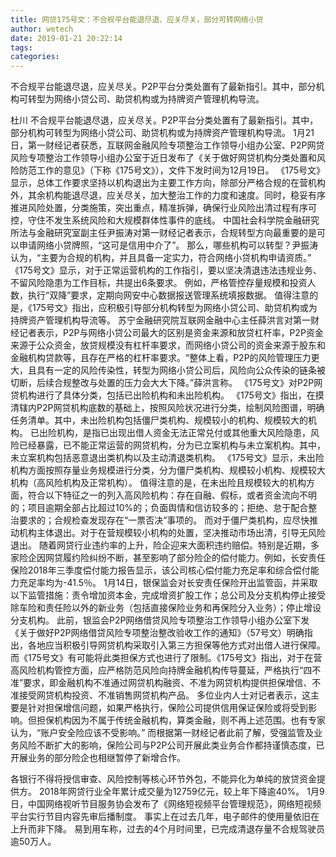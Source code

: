 ```yaml
---
title: 网贷175号文：不合规平台能退尽退、应关尽关，部分可转网络小贷
author: wetech
date: 2019-01-21 20:22:14
tags: 
categories: 
---
```

不合规平台能退尽退，应关尽关。P2P平台分类处置有了最新指引。其中，部分机构可转型为网络小贷公司、助贷机构或为持牌资产管理机构导流。
<!-- more -->
杜川
不合规平台能退尽退，应关尽关。P2P平台分类处置有了最新指引。其中，部分机构可转型为网络小贷公司、助贷机构或为持牌资产管理机构导流。
1月21日，第一财经记者获悉，互联网金融风险专项整治工作领导小组办公室、P2P网贷风险专项整治工作领导小组办公室于近日发布了《关于做好网贷机构分类处置和风险防范工作的意见》（下称《175号文》），文件下发时间为12月19日。
《175号文》显示，总体工作要求坚持以机构退出为主要工作方向，除部分严格合规的在营机构外，其余机构能退尽退，应关尽关，加大整治工作的力度和速度。同时，稳妥有序推进风险处置，分类施策，突出重点，精准拆弹，确保行业风险出清过程有序可控，守住不发生系统风险和大规模群体性事件的底线。
中国社会科学院金融研究所法与金融研究室副主任尹振涛对第一财经记者表示，合规转型方向最重要的是可以申请网络小贷牌照，“这可是信用中介了”。
那么，哪些机构可以转型？尹振涛认为，“主要为合规的机构，并且具备一定实力，符合网络小贷机构申请资质。”
《175号文》显示，对于正常运营机构的工作指引，要以坚决清退违法违规业务、不留风险隐患为工作目标，共提出6条要求。
例如，严格管控存量规模和投资人数，执行“双降”要求，定期向网安中心数据报送管理系统填报数据。
值得注意的是，《175号文》指出，应积极引导部分机构转型为网络小贷公司、助贷机构或为持牌资产管理机构导流等。
苏宁金融研究院互联网金融中心主任薛洪言对第一财经记者表示，P2P与网络小贷公司最大的区别是资金来源和放贷杠杆率，P2P资金来源于公众资金，放贷规模没有杠杆率要求，而网络小贷公司的资金来源于股东和金融机构贷款等，且存在严格的杠杆率要求。“整体上看，P2P的风险管理压力更大，且具有一定的风险传染性，转型为网络小贷公司后，风险向公众传染的链条被切断，后续合规整改与处置的压力会大大下降。”薛洪言称。
《175号文》对P2P网贷机构进行了具体分类，包括已出险机构和未出险机构。
《175号文》指出，在摸清辖内P2P网贷机构底数的基础上，按照风险状况进行分类，绘制风险图谱，明确任务清单。其中，未出险机构包括僵尸类机构、规模较小的机构、规模较大的机构。
已出险机构，是指已出现出借人资金无法正常兑付或其他重大风险隐患，风险已经暴露，已不能正常运营的网贷机构，分为已立案机构与未立案机构。其中，未立案机构包括恶意退出类机构以及主动清退类机构。
《175号文》显示，未出险机构方面按照存量业务规模进行分类，分为僵尸类机构、规模较小机构、规模较大机构（高风险机构及正常机构）。
值得注意的是，在未出险且规模较大的机构方面，符合以下特征之一的列入高风险机构：存在自融、假标，或者资金流向不明的；项目逾期全部占比超过10%的；负面舆情和信访较多的；拒绝、怠于配合整治要求的；合规检查发现存在“一票否决”事项的。
而对于僵尸类机构，应尽快推动机构主体退出。对于在营规模较小机构的处置，坚决推动市场出清，引导无风险退出。
随着网贷行业违约率的上升，险企迎来大面积违约赔偿。特别是近期，多家险企因网贷履约险纠纷不断，甚至影响了部分险企的偿付能力。例如，长安责任保险2018年三季度偿付能力报告显示，该公司核心偿付能力充足率和综合偿付能力充足率均为-41.5％。
1月14日，银保监会对长安责任保险开出监管函，并采取以下监管措施：责令增加资本金，完成增资扩股工作；总公司及分支机构停止接受除车险和责任险以外的新业务（包括直接保险业务和再保险分入业务）；停止增设分支机构。
此前，银监会P2P网络借贷风险专项整治工作领导小组办公室下发《关于做好P2P网络借贷风险专项整治整改验收工作的通知》（57号文）明确指出，各地应当积极引导网贷机构采取引入第三方担保等他方式对出借人进行保障。
而《175号文》有可能将此类担保方式也进行了限制。《175号文》指出，对于在营高风险机构管控方面，应严格防范风险向持牌金融机构传导蔓延，严格执行“四不准”要求，即金融机构不准通过网贷机构融资、不准为网贷机构提供担保增信、不准接受网贷机构投资、不准销售网贷机构产品。
多位业内人士对记者表示，这主要是针对担保增信问题，如果严格执行，保险公司提供信用保证保险或将受到影响。但担保机构因为不属于传统金融机构，算类金融，则不再上述范围。也有专家认为，“账户安全险应该不受影响。”
而根据第一财经记者此前了解，受强监管及业务风险不断扩大的影响，保险公司与P2P公司开展此类业务合作都持谨慎态度，已开展业务的部分险企也相继暂停了新增合作。
 
 
各银行不得将授信审查、风险控制等核心环节外包，不能异化为单纯的放贷资金提供方。
2018年网贷行业全年累计成交量为12759亿元，较上年下降逾40%。
1月9日，中国网络视听节目服务协会发布了《网络短视频平台管理规范》，网络短视频平台实行节目内容先审后播制度。
事实上在过去几年，电子邮件的使用量依旧在上升而非下降。
易到用车称，过去的4个月时间里，已完成清退存量不合规驾驶员逾50万人。
